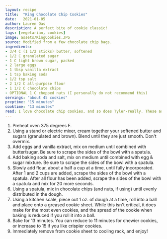 ```yaml
---
layout: recipe
title:  "King Chocolate Chip Cookies"
date:   2021-01-05
author: Lauren Oas
description: A perfect bite of cookie classic!
tags: [vegetarian, cookies]
image: assets/KingCookies.JPG
source: Modified from a few chocolate chip bags.
ingredients:
- 3/4 C (1 1/2 sticks) butter, softened
- 1/2 C granulated sugar
- 1 C light brown sugar, packed
- 2 large eggs
- 1 tbsp vanilla extract
- 1 tsp baking soda
- 1/2 tsp salt
- 2 1/2 C all-purpose flour
- 1 1/2 C chocolate chips
- OPTIONAL 1 C chopped nuts (I personally do not recommend this)
servings: "about 45 cookies"
preptime: "15 minutes"
cooktime: "13 minutes"
read: I love chocolate chip cookies, and so does Tyler-really. These are the only cookies he will eat, and designates these cookies "King" while the rest are "Peasant" cookies, hence the name. I've always just made whatever the recipe on the bag of chocolate chips said, but they were never quite right. I've fancified them with ground oats, and it still wasn't quite right. I've learned there are a few tricks-both in the ingredients AND the prep that have the desired impact for rounded, beautiful, DELICIOUS chocolate chip cookies. Enjoy!
---
```

1. Preheat oven 375 degrees F. 
2. Using a stand or electric mixer, cream together your softened butter and sugars (granulated and brown). Blend until they are just smooth. Don't overmix.
3. Add eggs and vanilla extract, mix on medium until combined with butter/sugar. Be sure to scrape the sides of the bowl with a spatula.
4. Add baking soda and salt, mix on medium until combined with egg & sugar mixture. Be sure to scrape the sides of the bowl with a spatula.
5. Slowly add flour, about a half a cup at a time, until fully incorporated. After 1 and 2 cups are added, scrape the sides of the bowl with a spatula. After all flour has been added, scrape the sides of the bowl with a spatula and mix for 20 more seconds. 
6. Using a spatula, mix in chocolate chips (and nuts, if using) until evenly distributed in the dough. 
7. Using a kitchen scale, piece out 1 oz. of dough at a time, roll into a ball and place onto a greased cookie sheet. While this isn't critical, it does make for the most even cookies, and the spread of the cookie when baking is reduced if you roll it into a ball. 
8. Bake for 13 minutes. You can reduce to 11 minutes for chewier cookies, or increase to 15 if you like crispier cookies.
9. Immediately remove from cookie sheet to cooling rack, and enjoy!